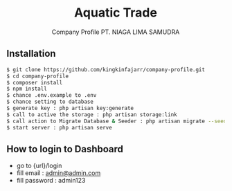 
<h1 align="center">Aquatic Trade</h1>
<p align="center">Company Profile PT. NIAGA LIMA SAMUDRA</p>

## Installation

```sh
$ git clone https://github.com/kingkinfajarr/company-profile.git
$ cd company-profile
$ composer install
$ npm install
$ chance .env.example to .env
$ chance setting to database
$ generate key : php artisan key:generate
$ call to active the storage : php artisan storage:link
$ call action to Migrate Database & Seeder : php artisan migrate --seed
$ start server : php artisan serve
```
## How to login to Dashboard
  - go to {url}/login
  - fill email : admin@admin.com
  - fill password : admin123
